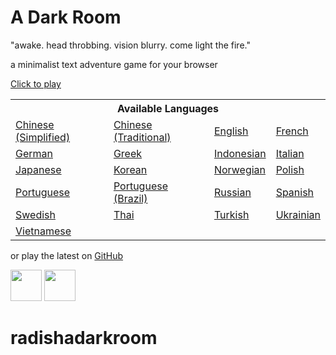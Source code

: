 A Dark Room
===========
"awake. head throbbing. vision blurry. come light the fire."

a minimalist text adventure game for your browser

[Click to play](http://adarkroom.doublespeakgames.com)

<table>
<tr><th colspan=4>Available Languages</tr>
<tr>
	<td><a href="http://adarkroom.doublespeakgames.com/?lang=zh_cn">Chinese (Simplified)</a></td>
	<td><a href="http://adarkroom.doublespeakgames.com/?lang=zh_tw">Chinese (Traditional)</a></td>
	<td><a href="http://adarkroom.doublespeakgames.com/?lang=en">English</a></td>
	<td><a href="http://adarkroom.doublespeakgames.com/?lang=fr">French</a></td>
</tr><tr>
	<td><a href="http://adarkroom.doublespeakgames.com/?lang=de">German</a></td>
	<td><a href="http://adarkroom.doublespeakgames.com/?lang=el">Greek</a></td>
	<td><a href="http://adarkroom.doublespeakgames.com/?lang=id">Indonesian</a></td>
	<td><a href="http://adarkroom.doublespeakgames.com/?lang=it">Italian</a></td>
</tr><tr>
	<td><a href="http://adarkroom.doublespeakgames.com/?lang=ja">Japanese</a></td>
	<td><a href="http://adarkroom.doublespeakgames.com/?lang=ko">Korean</a></td>
	<td><a href="http://adarkroom.doublespeakgames.com/?lang=nb">Norwegian</a></td>
	<td><a href="http://adarkroom.doublespeakgames.com/?lang=pl">Polish</a></td>
</tr><tr>
	<td><a href="http://adarkroom.doublespeakgames.com/?lang=pt">Portuguese</a></td>
	<td><a href="http://adarkroom.doublespeakgames.com/?lang=pt_br">Portuguese (Brazil)</a></td>
	<td><a href="http://adarkroom.doublespeakgames.com/?lang=ru">Russian</a></td>
	<td><a href="http://adarkroom.doublespeakgames.com/?lang=es">Spanish</a></td>
</tr><tr>
	<td><a href="http://adarkroom.doublespeakgames.com/?lang=sv">Swedish</a></td>
	<td><a href="http://adarkroom.doublespeakgames.com/?lang=th">Thai</a></td>
	<td><a href="http://adarkroom.doublespeakgames.com/?lang=tr">Turkish</a></td>
	<td><a href="http://adarkroom.doublespeakgames.com/?lang=uk">Ukrainian</a></td>
</tr><tr>
	<td><a href="http://adarkroom.doublespeakgames.com/?lang=vi">Vietnamese</a></td>
</tr>
</table>

or play the latest on [GitHub](http://doublespeakgames.github.io/adarkroom)

<a href="https://itunes.apple.com/us/app/a-dark-room/id736683061"><img src="http://i.imgur.com/DMdnDYq.png" height="50"></a>
<a href="https://play.google.com/store/apps/details?id=com.yourcompany.adarkroom"><img src="http://i.imgur.com/bLWWj4r.png" height="50"></a>
# radishadarkroom
